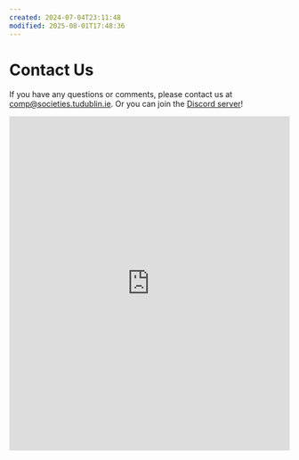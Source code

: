```yaml
---
created: 2024-07-04T23:11:48
modified: 2025-08-01T17:48:36
---
```


# Contact Us

If you have any questions or comments, please contact us at [comp@societies.tudublin.ie](mailto:comp@societies.tudublin.ie). Or you can join the [Discord server](https://discord.cspp.ie/)!

<iframe src="https://discord.com/widget?id=941006603761614868&theme=dark" width="100%" height="600" allowtransparency="true" frameborder="0" sandbox="allow-popups allow-popups-to-escape-sandbox allow-same-origin allow-scripts"></iframe>
